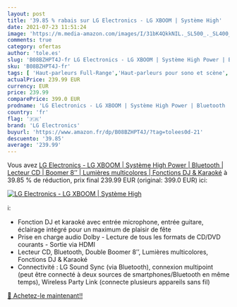 ```yaml
---
layout: post
title: '39.85 % rabais sur LG Electronics - LG XBOOM | Système High'
date: 2021-07-23 11:51:24
image: 'https://m.media-amazon.com/images/I/31bK4QkkNIL._SL500_._SL400_.jpg'
comments: true
category: ofertas
author: 'tole.es'
slug: 'B08BZHPT4J-fr LG Electronics - LG XBOOM | Système High Power | Bluetooth...'
sku: 'B08BZHPT4J-fr'
tags: [ 'Haut-parleurs Full-Range','Haut-parleurs pour sono et scène','Instruments de musique','Instruments de musique et Sono','Matériel de sonorisation et de scène','lg electronics', ]
actualPrice: 239.99 EUR
currency: EUR
price: 239.99
comparePrice: 399.0 EUR
prodname: 'LG Electronics - LG XBOOM | Système High Power | Bluetooth | Lecteur CD | Boomer 8’’ | Lumières multicolores | Fonctions DJ & Karaoké'
country: 'fr'
flag: '🇫🇷'
brand: 'LG Electronics'
buyurl: 'https://www.amazon.fr/dp/B08BZHPT4J/?tag=tolees0d-21'
descuento: '39.85'
average: '239.99'
---
```


Vous avez [LG Electronics - LG XBOOM | Système High Power | Bluetooth | Lecteur CD | Boomer 8’’ | Lumières multicolores | Fonctions DJ & Karaoké](https://www.amazon.fr/dp/B08BZHPT4J/?tag=tolees0d-21)  à  39.85 % de réduction, prix final  239.99 EUR (original: 399.0 EUR) ici:

[![LG Electronics - LG XBOOM | Système High](https://m.media-amazon.com/images/I/31bK4QkkNIL._SL500_._SL400_.jpg)](https://www.amazon.fr/dp/B08BZHPT4J/?tag=tolees0d-21)

ℹ️:

- Fonction DJ et karaoké avec entrée microphone, entrée guitare, éclairage intégré pour un maximum de plaisir de fête
- Prise en charge audio Dolby - Lecture de tous les formats de CD/DVD courants - Sortie via HDMI
- Lecteur CD, Bluetooth, Double Boomer 8’’, Lumières multicolores, Fonctions DJ & Karaoké
- Connectivité : LG Sound Sync (via Bluetooth), connexion multipoint (peut être connecté à deux sources de smartphones/Bluetooth en même temps), Wireless Party Link (connecte plusieurs appareils sans fil)

[🛒 Achetez-le maintenant!!](https://www.amazon.fr/dp/B08BZHPT4J/?tag=tolees0d-21)
